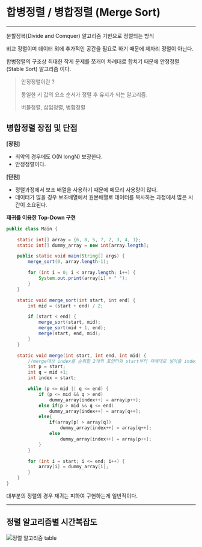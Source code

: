 # 합병정렬 / 병합정렬 (Merge Sort)
___

분할정복(Divide and Comquer) 알고리즘 기반으로 정렬되는 방식

비교 정렬이며 데이터 외에 추가적인 공간을 필요로 하기 때문에 제자리 정렬이 아닌다.

합병정렬의 구조상 최대한 작게 문제를 쪼개어 차례대로 합치기 때문에 안정정렬(Stable Sort) 알고리즘 이다.

>안정정렬이란 ?
> 
> 동일한 키 값의 요소 순서가 정렬 후 유지가 되는 알고리즘.
> 
> 버블정렬, 삽입정렬, 병합정렬



## 병합정렬 장점 및 단점

**[장점]**
- 최악의 경우에도 O(N longN) 보장한다.
- 안정정렬이다.

**[단점]**
- 정렬과정에서 보조 배열을 사용하기 때문에 메모리 사용량이 많다.
- 데이터가 많을 경우 보조배열에서 원본배열로 데이터를 복사하는 과정에서 많은 시간이 소요된다.


**재귀를 이용한 Top-Down 구현**

```java
public class Main {

    static int[] array = {6, 8, 5, 7, 2, 3, 4, 1};
    static int[] dummy_array = new int[array.length];

    public static void main(String[] args) {
        merge_sort(0, array.length-1);

        for (int i = 0; i < array.length; i++) {
            System.out.print(array[i] + " ");
        }
    }

    static void merge_sort(int start, int end) {
        int mid = (start + end) / 2;

        if (start < end) {
            merge_sort(start, mid);
            merge_sort(mid + 1, end);
            merge(start, end, mid);
        }
    }

    static void merge(int start, int end, int mid) {
        //merge대상 index를 순회할 2개의 포인터와 start부터 차례대로 넣어줄 index 생성
        int p = start;
        int q = mid +1;
        int index = start;

        while (p <= mid || q <= end) {
            if (p <= mid && q > end)
                dummy_array[index++] = array[p++];
            else if(p > mid && q <= end)
                dummy_array[index++] = array[q++];
            else{
                if(array[p] > array[q])
                    dummy_array[index++] = array[q++];
                else
                    dummy_array[index++] = array[p++];
            }
        }

        for (int i = start; i <= end; i++) {
            array[i] = dummy_array[i];
        }
    }
}
```


대부분의 정렬의 경우 재귀는 피하여 구현하는게 일반적이다.


___
## 정렬 알고리즘별 시간복잡도
![정렬 알고리즘 table](https://blog.kakaocdn.net/dn/c7BCcK/btq2XiZbCaC/bLhp5sS7MZiFj1dZNB6OGk/img.png)

